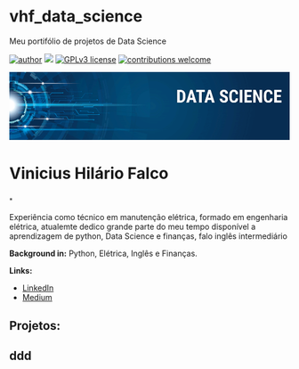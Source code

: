 # vhf_data_science
Meu portifólio de projetos de Data Science

[![author](https://img.shields.io/badge/author-carlosfab-red.svg)](https://www.linkedin.com/in/carlosfab) [![](https://img.shields.io/badge/python-3.7+-blue.svg)](https://www.python.org/downloads/release/python-365/) [![GPLv3 license](https://img.shields.io/badge/License-GPLv3-blue.svg)](http://perso.crans.org/besson/LICENSE.html) [![contributions welcome](https://img.shields.io/badge/contributions-welcome-brightgreen.svg?style=flat)](https://github.com/carlosfab/data_science/issues)

<p align="center">
  <img src="banner.png" >
</p>

# Vinicius Hilário Falco
<sub>*

Experiência como técnico em manutenção elétrica, formado em engenharia elétrica, atualemte dedico grande parte do meu tempo disponível a aprendizagem de python, Data Science e finanças, falo inglês intermediário 

**Background in:** Python, Elétrica, Inglês e Finanças.

**Links:**
* [LinkedIn](https://www.linkedin.com/in/vinicius-hf-7538a815a/)
* [Medium]()


## Projetos:
ddd
---

